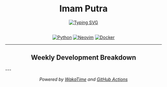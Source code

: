 
<div align="center">

  <h1>Imam Putra</h1>

  <a href="#">
    <img src="https://readme-typing-svg.herokuapp.com?font=Fira+Code&size=25&pause=1000&color=F72CBF&center=true&width=435&lines=AI+Enthusiast;Interdisciplinary+Learner;Lifelong+Learner" alt="Typing SVG" />
  </a>

  <br>
  <br>

  <p>
    <a href="#"><img src="https://img.shields.io/badge/Python-3776AB?style=for-the-badge&logo=python&logoColor=white" alt="Python"></a>
    <a href="#"><img src="https://img.shields.io/badge/Neovim-57A143?style=for-the-badge&logo=neovim&logoColor=white" alt="Neovim"></a>
    <a href="#"><img src="https://img.shields.io/badge/Docker-2496ED?style=for-the-badge&logo=docker&logoColor=white" alt="Docker"></a>
  </p>

</div>

---

<h2 align="center">Weekly Development Breakdown</h2>
<!--START_SECTION:waka-->
<!--END_SECTION:waka-->
---

*<p align="center">Powered by <a href="https://wakatime.com">WakaTime</a> and <a href="https://github.com/features/actions">GitHub Actions</a></p>*
